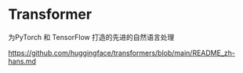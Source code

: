# Transformer
为PyTorch 和 TensorFlow 打造的先进的自然语言处理

https://github.com/huggingface/transformers/blob/main/README_zh-hans.md
